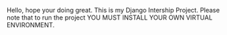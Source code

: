 Hello, hope your doing great. This is my Django Intership Project.
Please note that to run the project YOU MUST INSTALL YOUR OWN VIRTUAL ENVIRONMENT.
